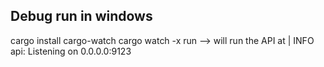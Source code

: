 ## Debug run in windows
cargo install cargo-watch
cargo watch -x run
--> will run the API at | INFO api: Listening on 0.0.0.0:9123
